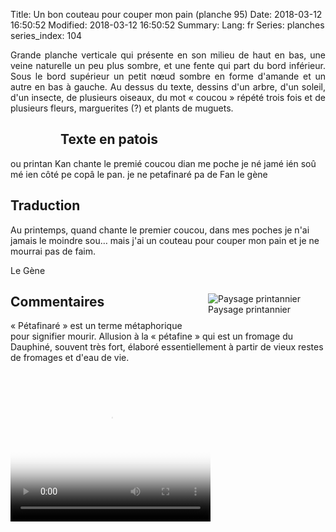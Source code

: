 Title: Un bon couteau pour couper mon pain (planche 95)
Date: 2018-03-12 16:50:52
Modified: 2018-03-12 16:50:52
Summary: 
Lang: fr
Series: planches
series_index: 104

<p style="text-align:justify;">Grande planche verticale qui présente
en son milieu de haut en bas, une veine naturelle un peu plus sombre,
et une fente qui part du bord inférieur. Sous le bord supérieur un
petit nœud sombre en forme d'amande et un autre en bas à gauche. Au
dessus du texte, dessins d'un arbre, d'un soleil, d'un insecte, de
plusieurs oiseaux, du mot « coucou » répété trois fois et de plusieurs
fleurs, marguerites (?) et plants de muguets.</p>

<figure class="image-block" style="float: left;">
  <img alt="" src="{static}/images/planche_95.png">
  <figcaption style="max-width: 227px"></figcaption>
</figure>

## Texte en patois

ou printan Kan chante le premié coucou dian me poche je né jamé ién
soû mé ien côté pe copâ le pan. je ne petafinaré pa de Fan le gène

## Traduction

Au printemps, quand chante le premier coucou, dans mes poches je n'ai
jamais le moindre sou… mais j'ai un couteau pour couper mon pain et je
ne mourrai pas de faim.

Le Gène

<figure class="image-block" style="float: right;">
  <img alt="Paysage printannier" src="{static}/images/planche_95_dessin.png">
  <figcaption style="max-width: 367px">Paysage printannier</figcaption>
</figure>

## Commentaires

« Pétafinaré » est un terme métaphorique pour signifier
mourir. Allusion à la « pétafine » qui est un fromage du Dauphiné,
souvent très fort, élaboré essentiellement à partir de vieux restes de
fromages et d'eau de vie.

<video width="320" height="240" controls
  poster="{static}/images/thumbnails/video_95_2_.jpg">
  <source src="https://d1njpgd0ygatdn.cloudfront.net/video_95_2_.mp4" type="video/mp4">
</video>
